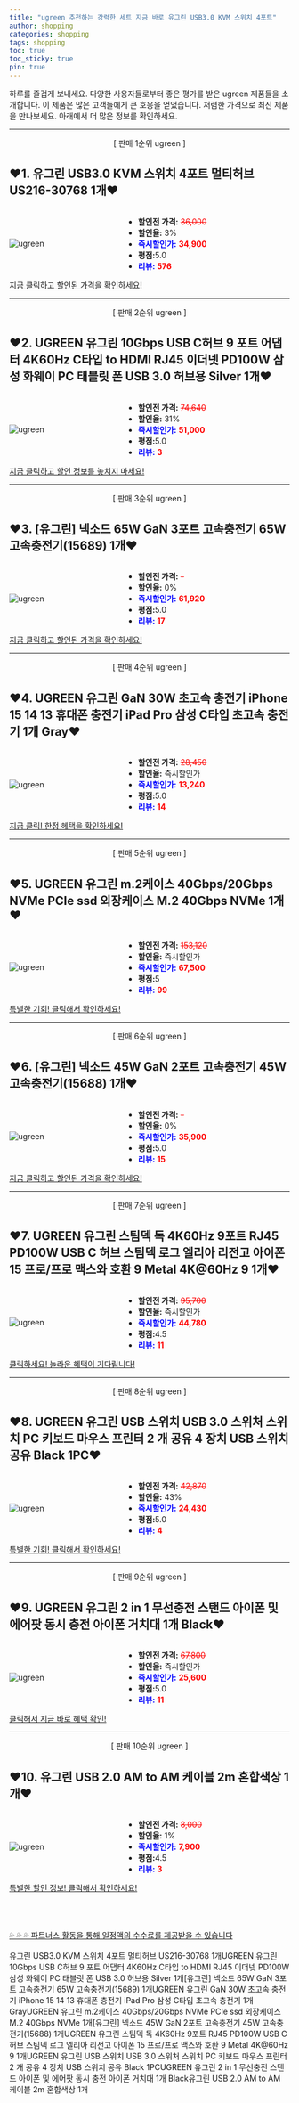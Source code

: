 ```yaml
---
title: "ugreen 추천하는 강력한 세트 지금 바로 유그린 USB3.0 KVM 스위치 4포트"
author: shopping
categories: shopping
tags: shopping
toc: true
toc_sticky: true
pin: true
---
```

하루를 즐겁게 보내세요. 다양한 사용자들로부터 좋은 평가를 받은 ugreen 제품들을 소개합니다. 이 제품은 많은 고객들에게 큰 호응을 얻었습니다. 저렴한 가격으로 최신 제품을 만나보세요. 아래에서 더 많은 정보를 확인하세요.

---
<p class="toplist" style="margin: 0 auto; display: block; width: fit-content;">[ 판매 1순위 ugreen ]</p>

<h2><strong>❤️1. 유그린 USB3.0 KVM 스위치 4포트 멀티허브 US216-30768 1개❤️</strong></h2>

<div style="display: flex; align-items: center;">
    <div style="flex: 0.4;">
        <img src="https://thumbnail10.coupangcdn.com/thumbnails/remote/230x230ex/image/vendor_inventory/7bf2/f14b8e78718fa840649a5636548653dd56f27a0ccdfb45e6cfd70a171ddb.jpg" alt="ugreen" style="max-width: 100%;">
    </div>
    <div style="flex: 0.6; margin-left: 10px;">
        <ul>
            <li><strong>할인전 가격:</strong> <del style="color: red;">36,000</del></li>
            <li><strong>할인율:</strong> 3%</li>
            <li><span style='color:blue'><strong>즉시할인가:</strong></span> <span style='color:red'><strong>34,900</strong></span></li>
            <li><strong>평점:</strong>5.0</li>
            <li><span style='color:blue'><strong>리뷰:</strong></span> <span style='color:red'><strong>576</strong></span></li>
        </ul>
    </div>
</div>
<div class="center">
    <a href="https://William4Davisa.github.io?lptag=AF9450613&subid=githubio&pageKey=5726631799&traceid=V0-153&itemId=9596020481&vendorItemId=88683869058" class="myButton">
        지금 클릭하고 할인된 가격을 확인하세요!
    </a>
</div>


---
<p class="toplist" style="margin: 0 auto; display: block; width: fit-content;">[ 판매 2순위 ugreen ]</p>

<h2><strong>❤️2. UGREEN 유그린 10Gbps USB C허브 9 포트 어댑터 4K60Hz C타입 to HDMI RJ45 이더넷 PD100W 삼성 화웨이 PC 태블릿 폰 USB 3.0 허브용 Silver 1개❤️</strong></h2>

<div style="display: flex; align-items: center;">
    <div style="flex: 0.4;">
        <img src="https://thumbnail8.coupangcdn.com/thumbnails/remote/230x230ex/image/vendor_inventory/c0f3/3bb7a34510742e57b17cde9407f15b42f2d9fc607d2de1b6af63015b6ca1.jpg" alt="ugreen" style="max-width: 100%;">
    </div>
    <div style="flex: 0.6; margin-left: 10px;">
        <ul>
            <li><strong>할인전 가격:</strong> <del style="color: red;">74,640</del></li>
            <li><strong>할인율:</strong> 31%</li>
            <li><span style='color:blue'><strong>즉시할인가:</strong></span> <span style='color:red'><strong>51,000</strong></span></li>
            <li><strong>평점:</strong>5.0</li>
            <li><span style='color:blue'><strong>리뷰:</strong></span> <span style='color:red'><strong>3</strong></span></li>
        </ul>
    </div>
</div>
<div class="center">
    <a href="https://William4Davisa.github.io?lptag=AF9450613&subid=githubio&pageKey=8057084873&traceid=V0-153&itemId=22618826588&vendorItemId=89320979829" class="myButton">
        지금 클릭하고 할인 정보를 놓치지 마세요!
    </a>
</div>


---
<p class="toplist" style="margin: 0 auto; display: block; width: fit-content;">[ 판매 3순위 ugreen ]</p>

<h2><strong>❤️3. [유그린] 넥소드 65W GaN 3포트 고속충전기 65W 고속충전기(15689) 1개❤️</strong></h2>

<div style="display: flex; align-items: center;">
    <div style="flex: 0.4;">
        <img src="https://thumbnail6.coupangcdn.com/thumbnails/remote/230x230ex/image/vendor_inventory/3a6d/d09e8bffedc92d9d2a95ca9a11fab1a947f82274a9ee796299327e8ede06.jpg" alt="ugreen" style="max-width: 100%;">
    </div>
    <div style="flex: 0.6; margin-left: 10px;">
        <ul>
            <li><strong>할인전 가격:</strong> <del style="color: red;">-</del></li>
            <li><strong>할인율:</strong> 0%</li>
            <li><span style='color:blue'><strong>즉시할인가:</strong></span> <span style='color:red'><strong>61,920</strong></span></li>
            <li><strong>평점:</strong>5.0</li>
            <li><span style='color:blue'><strong>리뷰:</strong></span> <span style='color:red'><strong>17</strong></span></li>
        </ul>
    </div>
</div>
<div class="center">
    <a href="https://William4Davisa.github.io?lptag=AF9450613&subid=githubio&pageKey=7615044616&traceid=V0-153&itemId=20176672410&vendorItemId=87268543824" class="myButton">
        지금 클릭하고 할인된 가격을 확인하세요!
    </a>
</div>


---
<p class="toplist" style="margin: 0 auto; display: block; width: fit-content;">[ 판매 4순위 ugreen ]</p>

<h2><strong>❤️4. UGREEN 유그린 GaN 30W 초고속 충전기 iPhone 15 14 13 휴대폰 충전기 iPad Pro 삼성 C타입 초고속 충전기 1개 Gray❤️</strong></h2>

<div style="display: flex; align-items: center;">
    <div style="flex: 0.4;">
        <img src="https://thumbnail6.coupangcdn.com/thumbnails/remote/230x230ex/image/vendor_inventory/f1a5/24fac4be4d9a24736adaa69f3f428f220577aa19afbc3cdf8d86c79a4b27.jpg" alt="ugreen" style="max-width: 100%;">
    </div>
    <div style="flex: 0.6; margin-left: 10px;">
        <ul>
            <li><strong>할인전 가격:</strong> <del style="color: red;">28,450</del></li>
            <li><strong>할인율:</strong> 즉시할인가</li>
            <li><span style='color:blue'><strong>즉시할인가:</strong></span> <span style='color:red'><strong>13,240</strong></span></li>
            <li><strong>평점:</strong>5.0</li>
            <li><span style='color:blue'><strong>리뷰:</strong></span> <span style='color:red'><strong>14</strong></span></li>
        </ul>
    </div>
</div>
<div class="center">
    <a href="https://William4Davisa.github.io?lptag=AF9450613&subid=githubio&pageKey=7821718848&traceid=V0-153&itemId=21247198401&vendorItemId=88307777219" class="myButton">
        지금 클릭! 한정 혜택을 확인하세요!
    </a>
</div>


---
<p class="toplist" style="margin: 0 auto; display: block; width: fit-content;">[ 판매 5순위 ugreen ]</p>

<h2><strong>❤️5. UGREEN 유그린 m.2케이스 40Gbps/20Gbps NVMe PCIe ssd 외장케이스 M.2 40Gbps NVMe 1개❤️</strong></h2>

<div style="display: flex; align-items: center;">
    <div style="flex: 0.4;">
        <img src="https://thumbnail9.coupangcdn.com/thumbnails/remote/230x230ex/image/vendor_inventory/0577/871991a48651ab4663240f8b826c451f65b7b3134172d8d8c90e03085334.jpg" alt="ugreen" style="max-width: 100%;">
    </div>
    <div style="flex: 0.6; margin-left: 10px;">
        <ul>
            <li><strong>할인전 가격:</strong> <del style="color: red;">153,120</del></li>
            <li><strong>할인율:</strong> 즉시할인가</li>
            <li><span style='color:blue'><strong>즉시할인가:</strong></span> <span style='color:red'><strong>67,500</strong></span></li>
            <li><strong>평점:</strong>5</li>
            <li><span style='color:blue'><strong>리뷰:</strong></span> <span style='color:red'><strong>99</strong></span></li>
        </ul>
    </div>
</div>
<div class="center">
    <a href="https://William4Davisa.github.io?lptag=AF9450613&subid=githubio&pageKey=8090122592&traceid=V0-153&itemId=22846743761&vendorItemId=89881439684" class="myButton">
        특별한 기회! 클릭해서 확인하세요!
    </a>
</div>


---
<p class="toplist" style="margin: 0 auto; display: block; width: fit-content;">[ 판매 6순위 ugreen ]</p>

<h2><strong>❤️6. [유그린] 넥소드 45W GaN 2포트 고속충전기 45W 고속충전기(15688) 1개❤️</strong></h2>

<div style="display: flex; align-items: center;">
    <div style="flex: 0.4;">
        <img src="https://thumbnail10.coupangcdn.com/thumbnails/remote/230x230ex/image/vendor_inventory/9f5a/746286f5a57142e124098304ded257134c67acd3a41a783ee07479db1acb.jpg" alt="ugreen" style="max-width: 100%;">
    </div>
    <div style="flex: 0.6; margin-left: 10px;">
        <ul>
            <li><strong>할인전 가격:</strong> <del style="color: red;">-</del></li>
            <li><strong>할인율:</strong> 0%</li>
            <li><span style='color:blue'><strong>즉시할인가:</strong></span> <span style='color:red'><strong>35,900</strong></span></li>
            <li><strong>평점:</strong>5.0</li>
            <li><span style='color:blue'><strong>리뷰:</strong></span> <span style='color:red'><strong>15</strong></span></li>
        </ul>
    </div>
</div>
<div class="center">
    <a href="https://William4Davisa.github.io?lptag=AF9450613&subid=githubio&pageKey=7615023384&traceid=V0-153&itemId=20176590983&vendorItemId=87268665521" class="myButton">
        지금 클릭하고 할인된 가격을 확인하세요!
    </a>
</div>


---
<p class="toplist" style="margin: 0 auto; display: block; width: fit-content;">[ 판매 7순위 ugreen ]</p>

<h2><strong>❤️7. UGREEN 유그린 스팀덱 독 4K60Hz 9포트 RJ45 PD100W USB C 허브 스팀덱 로그 엘리아 리전고 아이폰 15 프로/프로 맥스와 호환 9 Metal 4K@60Hz 9 1개❤️</strong></h2>

<div style="display: flex; align-items: center;">
    <div style="flex: 0.4;">
        <img src="https://thumbnail8.coupangcdn.com/thumbnails/remote/230x230ex/image/vendor_inventory/983a/6d4ca333a404d96d2ed46b4302dacce350b413dd0e3027ba8b347ec99a7b.jpg" alt="ugreen" style="max-width: 100%;">
    </div>
    <div style="flex: 0.6; margin-left: 10px;">
        <ul>
            <li><strong>할인전 가격:</strong> <del style="color: red;">95,700</del></li>
            <li><strong>할인율:</strong> 즉시할인가</li>
            <li><span style='color:blue'><strong>즉시할인가:</strong></span> <span style='color:red'><strong>44,780</strong></span></li>
            <li><strong>평점:</strong>4.5</li>
            <li><span style='color:blue'><strong>리뷰:</strong></span> <span style='color:red'><strong>11</strong></span></li>
        </ul>
    </div>
</div>
<div class="center">
    <a href="https://William4Davisa.github.io?lptag=AF9450613&subid=githubio&pageKey=7991885698&traceid=V0-153&itemId=22215755251&vendorItemId=89261739066" class="myButton">
        클릭하세요! 놀라운 혜택이 기다립니다!
    </a>
</div>


---
<p class="toplist" style="margin: 0 auto; display: block; width: fit-content;">[ 판매 8순위 ugreen ]</p>

<h2><strong>❤️8. UGREEN 유그린 USB 스위치 USB 3.0 스위처 스위치 PC 키보드 마우스 프린터 2 개 공유 4 장치 USB 스위치 공유 Black 1PC❤️</strong></h2>

<div style="display: flex; align-items: center;">
    <div style="flex: 0.4;">
        <img src="https://thumbnail10.coupangcdn.com/thumbnails/remote/230x230ex/image/vendor_inventory/24b5/63e89cb015cb39d1d0f2c6b199b18060316bfa983f828f9d054448872bfe.jpg" alt="ugreen" style="max-width: 100%;">
    </div>
    <div style="flex: 0.6; margin-left: 10px;">
        <ul>
            <li><strong>할인전 가격:</strong> <del style="color: red;">42,870</del></li>
            <li><strong>할인율:</strong> 43%</li>
            <li><span style='color:blue'><strong>즉시할인가:</strong></span> <span style='color:red'><strong>24,430</strong></span></li>
            <li><strong>평점:</strong>5.0</li>
            <li><span style='color:blue'><strong>리뷰:</strong></span> <span style='color:red'><strong>4</strong></span></li>
        </ul>
    </div>
</div>
<div class="center">
    <a href="https://William4Davisa.github.io?lptag=AF9450613&subid=githubio&pageKey=7986741881&traceid=V0-153&itemId=22186900770&vendorItemId=89233166410" class="myButton">
        특별한 기회! 클릭해서 확인하세요!
    </a>
</div>


---
<p class="toplist" style="margin: 0 auto; display: block; width: fit-content;">[ 판매 9순위 ugreen ]</p>

<h2><strong>❤️9. UGREEN 유그린 2 in 1 무선충전 스탠드 아이폰 및 에어팟 동시 충전 아이폰 거치대 1개 Black❤️</strong></h2>

<div style="display: flex; align-items: center;">
    <div style="flex: 0.4;">
        <img src="https://thumbnail6.coupangcdn.com/thumbnails/remote/230x230ex/image/vendor_inventory/6dd9/d951ae518c7dba54c24c511e2411fa3c15ab8cd7880ed837665bc129424a.jpg" alt="ugreen" style="max-width: 100%;">
    </div>
    <div style="flex: 0.6; margin-left: 10px;">
        <ul>
            <li><strong>할인전 가격:</strong> <del style="color: red;">67,800</del></li>
            <li><strong>할인율:</strong> 즉시할인가</li>
            <li><span style='color:blue'><strong>즉시할인가:</strong></span> <span style='color:red'><strong>25,600</strong></span></li>
            <li><strong>평점:</strong>5.0</li>
            <li><span style='color:blue'><strong>리뷰:</strong></span> <span style='color:red'><strong>11</strong></span></li>
        </ul>
    </div>
</div>
<div class="center">
    <a href="https://William4Davisa.github.io?lptag=AF9450613&subid=githubio&pageKey=7821710301&traceid=V0-153&itemId=21247143128&vendorItemId=88307722807" class="myButton">
        클릭해서 지금 바로 혜택 확인!
    </a>
</div>


---
<p class="toplist" style="margin: 0 auto; display: block; width: fit-content;">[ 판매 10순위 ugreen ]</p>

<h2><strong>❤️10. 유그린 USB 2.0 AM to AM 케이블 2m 혼합색상 1개❤️</strong></h2>

<div style="display: flex; align-items: center;">
    <div style="flex: 0.4;">
        <img src="https://thumbnail8.coupangcdn.com/thumbnails/remote/230x230ex/image/retail/images/2024/04/25/16/4/e279e41b-053b-4f52-b93c-d759c9877d17.jpg" alt="ugreen" style="max-width: 100%;">
    </div>
    <div style="flex: 0.6; margin-left: 10px;">
        <ul>
            <li><strong>할인전 가격:</strong> <del style="color: red;">8,000</del></li>
            <li><strong>할인율:</strong> 1%</li>
            <li><span style='color:blue'><strong>즉시할인가:</strong></span> <span style='color:red'><strong>7,900</strong></span></li>
            <li><strong>평점:</strong>4.5</li>
            <li><span style='color:blue'><strong>리뷰:</strong></span> <span style='color:red'><strong>3</strong></span></li>
        </ul>
    </div>
</div>
<div class="center">
    <a href="https://William4Davisa.github.io?lptag=AF9450613&subid=githubio&pageKey=8057264479&traceid=V0-153&itemId=22619480120&vendorItemId=89661039022" class="myButton">
        특별한 할인 정보! 클릭해서 확인하세요!
    </a>
</div>

<br><br><br>[💦 💦 💦 파트너스 활동을 통해 일정액의 수수료를 제공받을 수 있습니다](https://link.coupang.com/a/bcpT2c)<br><br>유그린 USB3.0 KVM 스위치 4포트 멀티허브 US216-30768 1개UGREEN 유그린 10Gbps USB C허브 9 포트 어댑터 4K60Hz C타입 to HDMI RJ45 이더넷 PD100W 삼성 화웨이 PC 태블릿 폰 USB 3.0 허브용 Silver 1개[유그린] 넥소드 65W GaN 3포트 고속충전기 65W 고속충전기(15689) 1개UGREEN 유그린 GaN 30W 초고속 충전기 iPhone 15 14 13 휴대폰 충전기 iPad Pro 삼성 C타입 초고속 충전기 1개 GrayUGREEN 유그린 m.2케이스 40Gbps/20Gbps NVMe PCIe ssd 외장케이스 M.2 40Gbps NVMe 1개[유그린] 넥소드 45W GaN 2포트 고속충전기 45W 고속충전기(15688) 1개UGREEN 유그린 스팀덱 독 4K60Hz 9포트 RJ45 PD100W USB C 허브 스팀덱 로그 엘리아 리전고 아이폰 15 프로/프로 맥스와 호환 9 Metal 4K@60Hz 9 1개UGREEN 유그린 USB 스위치 USB 3.0 스위처 스위치 PC 키보드 마우스 프린터 2 개 공유 4 장치 USB 스위치 공유 Black 1PCUGREEN 유그린 2 in 1 무선충전 스탠드 아이폰 및 에어팟 동시 충전 아이폰 거치대 1개 Black유그린 USB 2.0 AM to AM 케이블 2m 혼합색상 1개